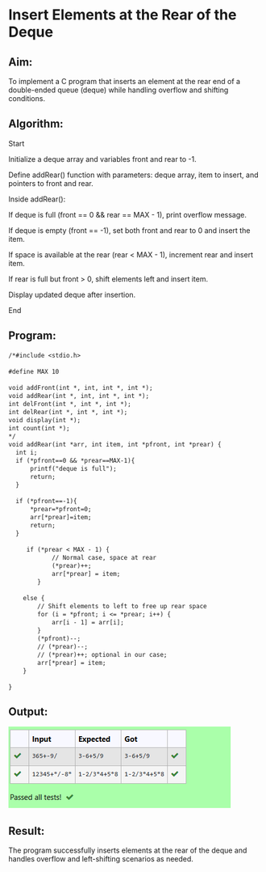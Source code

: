 # Insert Elements at the Rear of the Deque

## Aim:
To implement a C program that inserts an element at the rear end of a double-ended queue (deque) while handling overflow and shifting conditions.

## Algorithm:
Start

Initialize a deque array and variables front and rear to -1.

Define addRear() function with parameters: deque array, item to insert, and pointers to front and rear.

Inside addRear():

If deque is full (front == 0 && rear == MAX - 1), print overflow message.

If deque is empty (front == -1), set both front and rear to 0 and insert the item.

If space is available at the rear (rear < MAX - 1), increment rear and insert item.

If rear is full but front > 0, shift elements left and insert item.

Display updated deque after insertion.

End

## Program:
```
/*#include <stdio.h>

#define MAX 10

void addFront(int *, int, int *, int *);
void addRear(int *, int, int *, int *);
int delFront(int *, int *, int *);
int delRear(int *, int *, int *);
void display(int *);
int count(int *);
*/
void addRear(int *arr, int item, int *pfront, int *prear) {
  int i;
  if (*pfront==0 && *prear==MAX-1){
      printf("deque is full");
      return;
  }
  
  if (*pfront==-1){
      *prear=*pfront=0;
      arr[*prear]=item;
      return;
  }
  
     if (*prear < MAX - 1) {
            // Normal case, space at rear
            (*prear)++;
            arr[*prear] = item;
        } 
    
    else {
        // Shift elements to left to free up rear space
        for (i = *pfront; i <= *prear; i++) {
            arr[i - 1] = arr[i];
        }
        (*pfront)--;
        // (*prear)--;
        // (*prear)++; optional in our case;
        arr[*prear] = item;
    }
  
}
```



## Output:
![alt text](image-2.png)
## Result:
The program successfully inserts elements at the rear of the deque and handles overflow and left-shifting scenarios as needed.

